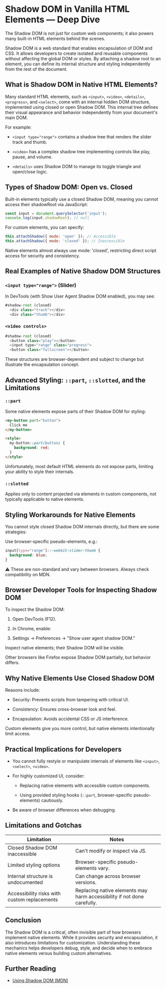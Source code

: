 # Shadow DOM in Vanilla HTML Elements — Deep Dive

The Shadow DOM is not just for custom web components; it also powers many built-in HTML elements behind the scenes.

Shadow DOM is a web standard that enables encapsulation of DOM and CSS. It allows developers to create isolated and reusable components without affecting the global DOM or styles. By attaching a shadow root to an element, you can define its internal structure and styling independently from the rest of the document.

## What is Shadow DOM in Native HTML Elements?

Many standard HTML elements, such as `<input>`, `<video>`, `<details>`, `<progress>`, and `<select>`, come with an internal hidden DOM structure, implemented using closed or open Shadow DOM. This internal tree defines their visual appearance and behavior independently from your document's main DOM.

For example:

- `<input type="range">` contains a shadow tree that renders the slider track and thumb.

- `<video>` has a complex shadow tree implementing controls like play, pause, and volume.

- `<details>` uses Shadow DOM to manage its toggle triangle and open/close logic.

## Types of Shadow DOM: Open vs. Closed

Built-in elements typically use a closed Shadow DOM, meaning you cannot access their shadowRoot via JavaScript:

```js
const input = document.querySelector('input');
console.log(input.shadowRoot); // null
```

For custom elements, you can specify:

```js
this.attachShadow({ mode: 'open' }); // Accessible
this.attachShadow({ mode: 'closed' }); // Inaccessible
```
Native elements almost always use mode: 'closed', restricting direct script access for security and consistency.

## Real Examples of Native Shadow DOM Structures

### `<input type="range">` (Slider)

In DevTools (with Show User Agent Shadow DOM enabled), you may see:

```js
#shadow-root (closed)
  <div class="track"></div>
  <div class="thumb"></div>
```

### `<video controls>`

```js
#shadow-root (closed)
  <button class="play"></button>
  <input type="range" class="progress">
  <button class="fullscreen"></button>
```

These structures are browser-dependent and subject to change but illustrate the encapsulation concept.

## Advanced Styling: `::part`, `::slotted`, and the Limitations

### `::part`

Some native elements expose parts of their Shadow DOM for styling:

```html
<my-button part="button">
  Click me
</my-button>

<style>
  my-button::part(button) {
    background: red;
  }
</style>
```

Unfortunately, most default HTML elements do not expose parts, limiting your ability to style their internals.

### `::slotted`

Applies only to content projected via <slot> elements in custom components, not typically applicable to native elements.

## Styling Workarounds for Native Elements

You cannot style closed Shadow DOM internals directly, but there are some strategies:

Use browser-specific pseudo-elements, e.g.:

```css
input[type="range"]::-webkit-slider-thumb {
  background: blue;
}
```

⚠️ These are non-standard and vary between browsers. Always check compatibility on MDN.

## Browser Developer Tools for Inspecting Shadow DOM

To inspect the Shadow DOM:

1. Open DevTools (F12).

2. In Chrome, enable:

3. Settings → Preferences → "Show user agent shadow DOM."

Inspect native elements; their Shadow DOM will be visible.

Other browsers like Firefox expose Shadow DOM partially, but behavior differs.

## Why Native Elements Use Closed Shadow DOM

Reasons include:

- Security: Prevents scripts from tampering with critical UI.

- Consistency: Ensures cross-browser look and feel.

- Encapsulation: Avoids accidental CSS or JS interference.

Custom elements give you more control, but native elements intentionally limit access.

## Practical Implications for Developers

- You cannot fully restyle or manipulate internals of elements like `<input>`, `<select>`, `<video>`.

- For highly customized UI, consider:

    - Replacing native elements with accessible custom components.

    - Using provided styling hooks (`::part`, browser-specific pseudo-elements) cautiously.

- Be aware of browser differences when debugging.

## Limitations and Gotchas

| Limitation                          | Notes                                                                 |
|-------------------------------------|----------------------------------------------------------------------|
| Closed Shadow DOM inaccessible      | Can't modify or inspect via JS.                                     |
| Limited styling options             | Browser-specific pseudo-elements vary.                              |
| Internal structure is undocumented  | Can change across browser versions.                                 |
| Accessibility risks with custom replacements | Replacing native elements may harm accessibility if not done carefully. |

## Conclusion

The Shadow DOM is a critical, often invisible part of how browsers implement native elements. While it provides security and encapsulation, it also introduces limitations for customization. Understanding these mechanics helps developers debug, style, and decide when to embrace native elements versus building custom alternatives.

## Further Reading

- [Using Shadow DOM (MDN)](https://developer.mozilla.org/en-US/docs/Web/API/Web_components/Using_shadow_DOM)